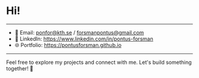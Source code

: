 # Hi!

---

- 📧 Email: ponfor@kth.se / forsmanpontus@gmail.com
- 💼 LinkedIn: https://www.linkedin.com/in/pontus-forsman
- 🌐 Portfolio: https://pontusforsman.github.io

---

Feel free to explore my projects and connect with me. Let's build something together! 🚀
